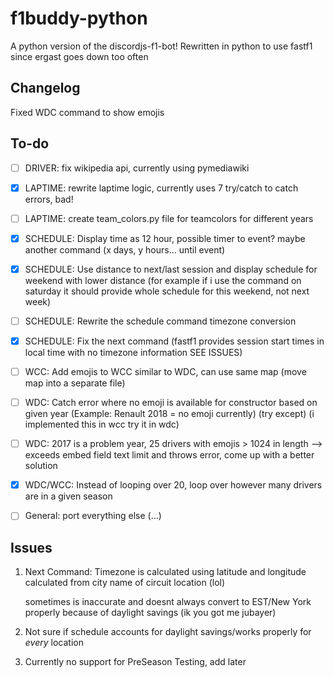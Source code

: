 # f1buddy-python

A python version of the discordjs-f1-bot! 
Rewritten in python to use fastf1 since ergast goes down too often

## Changelog

Fixed WDC command to show emojis


## To-do
- [ ] DRIVER: fix wikipedia api, currently using pymediawiki
- [x] LAPTIME: rewrite laptime logic, currently uses 7 try/catch to catch errors, bad!
- [ ] LAPTIME: create team_colors.py file for teamcolors for different years
- [x] SCHEDULE: Display time as 12 hour, possible timer to event? maybe another command (x days, y hours... until event)
- [x] SCHEDULE: Use distance to next/last session and display schedule for weekend with lower distance
    (for example if i use the command on saturday it should provide whole schedule for this weekend, not next week)
- [ ] SCHEDULE: Rewrite the schedule command timezone conversion
- [x] SCHEDULE: Fix the next command (fastf1 provides session start times in local time with no timezone information SEE ISSUES)
- [ ] WCC: Add emojis to WCC similar to WDC, can use same map (move map into a separate file)
- [ ] WDC: Catch error where no emoji is available for constructor based on given year (Example: Renault 2018 = no emoji currently) (try except) (i implemented this in wcc try it in wdc)
- [ ] WDC: 2017 is a problem year, 25 drivers with emojis > 1024 in length --> exceeds embed field text limit and throws error, come up with a better solution
- [x] WDC/WCC: Instead of looping over 20, loop over however many drivers are in a given season


- [ ] General: port everything else (...)
## Issues

1.  Next Command: Timezone is calculated using latitude and longitude calculated from city name of circuit location (lol)

    sometimes is inaccurate and doesnt always convert to EST/New York properly because of daylight savings (ik you got me jubayer)

2. Not sure if schedule accounts for daylight savings/works properly for *every* location

3. Currently no support for PreSeason Testing, add later

